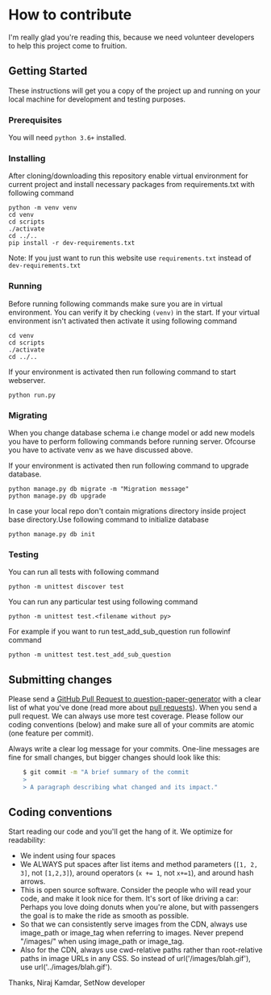 # How to contribute

I'm really glad you're reading this, because we need volunteer developers to help this project come to fruition.


## Getting Started
These instructions will get you a copy of the project up and running on your local machine for development and testing purposes.


### Prerequisites

You will need `python 3.6+` installed.

### Installing

After cloning/downloading this repository enable virtual environment for current project and install necessary packages from requirements.txt with following command

```console
python -m venv venv
cd venv
cd scripts
./activate
cd ../..
pip install -r dev-requirements.txt
```

Note: If you just want to run this website use `requirements.txt` instead of `dev-requirements.txt`

### Running

Before running following commands make sure you are in virtual environment. You can verify it by checking `(venv)` in the start. If your virtual environment isn't activated then activate it using following command
```console
cd venv
cd scripts
./activate
cd ../..
```
If your environment is activated then run following command to start webserver.
```console
python run.py
```

### Migrating

When you change database schema i.e change model or add new models you have to perform following commands before running server. Ofcourse you have to activate venv as we have discussed above.

If your environment is activated then run following command to upgrade database.
```console
python manage.py db migrate -m "Migration message"
python manage.py db upgrade
```
In case your local repo don't contain migrations directory inside project base directory.Use following command to initialize database
```console
python manage.py db init
```

### Testing

You can run all tests with following command
```console
python -m unittest discover test
```
You can run any particular test using following command
```console
python -m unittest test.<filename without py>
```
For example if you want to run test_add_sub_question run followinf command
```console
python -m unittest test.test_add_sub_question
```

## Submitting changes

Please send a [GitHub Pull Request to question-paper-generator](https://github.com/Niraj-Kamdar/question-paper-generator/pull/new/master) with a clear list of what you've done (read more about [pull requests](http://help.github.com/pull-requests/)). When you send a pull request. We can always use more test coverage. Please follow our coding conventions (below) and make sure all of your commits are atomic (one feature per commit).

Always write a clear log message for your commits. One-line messages are fine for small changes, but bigger changes should look like this:
```bash
    $ git commit -m "A brief summary of the commit
    > 
    > A paragraph describing what changed and its impact."
```

## Coding conventions

Start reading our code and you'll get the hang of it. We optimize for readability:

  * We indent using four spaces
  * We ALWAYS put spaces after list items and method parameters (`[1, 2, 3]`, not `[1,2,3]`), around operators (`x += 1`, not `x+=1`), and around hash arrows.
  * This is open source software. Consider the people who will read your code, and make it look nice for them. It's sort of like driving a car: Perhaps you love doing donuts when you're alone, but with passengers the goal is to make the ride as smooth as possible.
  * So that we can consistently serve images from the CDN, always use image_path or image_tag when referring to images. Never prepend "/images/" when using image_path or image_tag.
  * Also for the CDN, always use cwd-relative paths rather than root-relative paths in image URLs in any CSS. So instead of url('/images/blah.gif'), use url('../images/blah.gif').

Thanks,
Niraj Kamdar, SetNow developer
